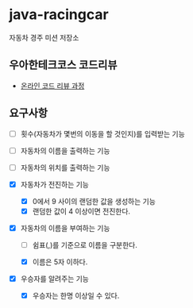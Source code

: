 # java-racingcar

자동차 경주 미션 저장소

## 우아한테크코스 코드리뷰

- [온라인 코드 리뷰 과정](https://github.com/woowacourse/woowacourse-docs/blob/master/maincourse/README.md)

## 요구사항

- [ ] 횟수(자동차가 몇번의 이동을 할 것인지)를 입력받는 기능
- [ ] 자동차의 이름을 출력하는 기능
- [ ] 자동차의 위치를 출력하는 기능


- [x] 자동차가 전진하는 기능
    - [x] 0에서 9 사이의 랜덤한 값을 생성하는 기능
    - [x] 랜덤한 값이 4 이상이면 전진한다.
- [x] 자동차의 이름을 부여하는 기능
    - [ ] 쉼표(,)를 기준으로 이름을 구분한다.
    - [x] 이름은 5자 이하다.


- [x] 우승자를 알려주는 기능
    - [x] 우승자는 한명 이상일 수 있다.
